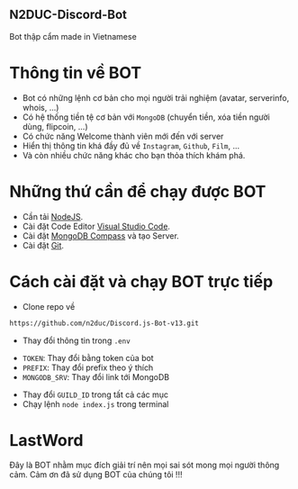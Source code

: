 ## N2DUC-Discord-Bot
Bot thập cẩm made in Vietnamese
# Thông tin về BOT
- Bot có những lệnh cơ bản cho mọi người trải nghiệm (avatar, serverinfo, whois, ...)
- Có hệ thống tiền tệ cơ bản với `MongoDB` (chuyển tiền, xóa tiền người dùng, flipcoin, ...)
- Có chức năng Welcome thành viên mới đến với server
- Hiển thị thông tin khá đầy đủ về `Instagram`, `Github`, `Film`, ...
- Và còn nhiều chức năng khác cho bạn thỏa thích khám phá.
# Những thứ cần để chạy được BOT
- Cần tải [NodeJS](https://nodejs.org/en/).
- Cài đặt Code Editor [Visual Studio Code](https://code.visualstudio.com/).
- Cài đặt [MongoDB Compass](https://www.mongodb.com/products/compass) và tạo Server.
- Cài đặt [Git](https://git-scm.com/).
# Cách cài đặt và chạy BOT trực tiếp
- Clone repo về
```sh
https://github.com/n2duc/Discord.js-Bot-v13.git
```
- Thay đổi thông tin trong `.env`
+ `TOKEN`: Thay đổi bằng token của bot
+ `PREFIX`: Thay đổi prefix theo ý thích
+ `MONGODB_SRV`: Thay đổi link tới MongoDB
- Thay đổi `GUILD_ID` trong tất cả các mục
- Chạy lệnh `node index.js` trong terminal
# LastWord
Đây là BOT nhằm mục đích giải trí nên mọi sai sót mong mọi người thông cảm.
Cảm ơn đã sử dụng BOT của chúng tôi !!!
